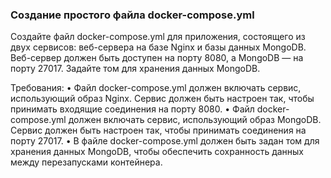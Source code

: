 
### Создание простого файла docker-compose.yml

Создайте файл docker-compose.yml для приложения, состоящего из двух сервисов: веб-сервера на базе Nginx и базы данных MongoDB. Веб-сервер должен быть доступен на порту 8080, а MongoDB — на порту 27017. Задайте том для хранения данных MongoDB.

Требования:
•	Файл docker-compose.yml должен включать сервис, использующий образ Nginx. Сервис должен быть настроен так, чтобы принимать входящие соединения на порту 8080.
•	Файл docker-compose.yml должен включать сервис, использующий образ MongoDB. Сервис должен быть настроен так, чтобы принимать соединения на порту 27017.
•	В файле docker-compose.yml должен быть задан том для хранения данных MongoDB, чтобы обеспечить сохранность данных между перезапусками контейнера.